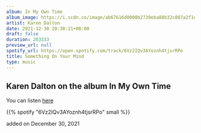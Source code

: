 ```yaml
---
album: In My Own Time
album_image: https://i.scdn.co/image/ab67616d0000b2739eba88b32c087a2f1e4766f9
artist: Karen Dalton
date: 2021-12-30 20:38:21+00:00
draft: false
duration: 203333
preview_url: null
spotify_url: https://open.spotify.com/track/6Vz2IQv3AYoznh4tjsrRPo
title: Something On Your Mind
type: music
---
```



## Karen Dalton on the album In My Own Time

You can listen [here](https://open.spotify.com/track/6Vz2IQv3AYoznh4tjsrRPo)

{{% spotify "6Vz2IQv3AYoznh4tjsrRPo" small %}}

added on December 30, 2021